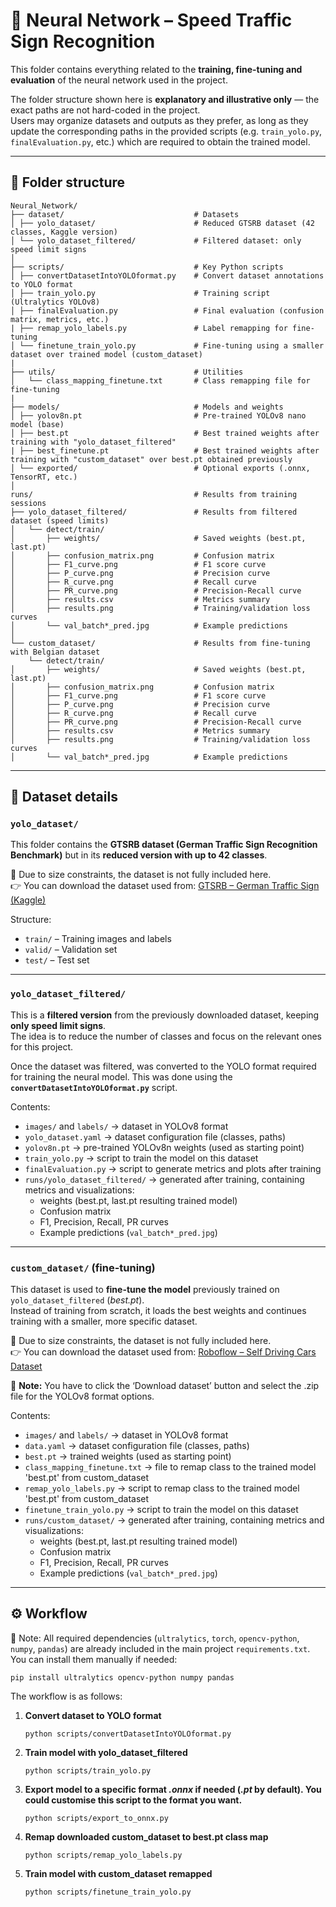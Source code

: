 # 🧠 Neural Network – Speed Traffic Sign Recognition

This folder contains everything related to the **training, fine-tuning and evaluation** of the neural network used in the project.  

The folder structure shown here is **explanatory and illustrative only** — the exact paths are not hard-coded in the project.  
Users may organize datasets and outputs as they prefer, as long as they update the corresponding paths in the provided scripts (e.g. `train_yolo.py`, `finalEvaluation.py`, etc.) which are required to obtain the trained model.


---

## 📂 Folder structure
```
Neural_Network/
├── dataset/                             # Datasets
│ ├── yolo_dataset/                      # Reduced GTSRB dataset (42 classes, Kaggle version)
│ └── yolo_dataset_filtered/             # Filtered dataset: only speed limit signs
│
├── scripts/                             # Key Python scripts
│ ├── convertDatasetIntoYOLOformat.py    # Convert dataset annotations to YOLO format
│ ├── train_yolo.py                      # Training script (Ultralytics YOLOv8)
│ ├── finalEvaluation.py                 # Final evaluation (confusion matrix, metrics, etc.)
| ├── remap_yolo_labels.py               # Label remapping for fine-tuning
│ └── finetune_train_yolo.py             # Fine-tuning using a smaller dataset over trained model (custom_dataset)
|
├── utils/                               # Utilities
│   └── class_mapping_finetune.txt       # Class remapping file for fine-tuning
|
├── models/                              # Models and weights
│ ├── yolov8n.pt                         # Pre-trained YOLOv8 nano model (base)
│ ├── best.pt                            # Best trained weights after training with "yolo_dataset_filtered"
| ├── best_finetune.pt                   # Best trained weights after training with "custom_dataset" over best.pt obtained previously
│ └── exported/                          # Optional exports (.onnx, TensorRT, etc.)
│
runs/                                    # Results from training sessions
├── yolo_dataset_filtered/               # Results from filtered dataset (speed limits)
│   └── detect/train/        
│       ├── weights/                     # Saved weights (best.pt, last.pt)
│       ├── confusion_matrix.png         # Confusion matrix
│       ├── F1_curve.png                 # F1 score curve
│       ├── P_curve.png                  # Precision curve
│       ├── R_curve.png                  # Recall curve
│       ├── PR_curve.png                 # Precision-Recall curve
│       ├── results.csv                  # Metrics summary
│       ├── results.png                  # Training/validation loss curves
│       └── val_batch*_pred.jpg          # Example predictions
│
└── custom_dataset/                      # Results from fine-tuning with Belgian dataset
    └── detect/train/        
│       ├── weights/                     # Saved weights (best.pt, last.pt)
│       ├── confusion_matrix.png         # Confusion matrix
│       ├── F1_curve.png                 # F1 score curve
│       ├── P_curve.png                  # Precision curve
│       ├── R_curve.png                  # Recall curve
│       ├── PR_curve.png                 # Precision-Recall curve
│       ├── results.csv                  # Metrics summary
│       ├── results.png                  # Training/validation loss curves
│       └── val_batch*_pred.jpg          # Example predictions
```
---

## 📑 Dataset details

### `yolo_dataset/`  
This folder contains the **GTSRB dataset (German Traffic Sign Recognition Benchmark)** but in its **reduced version with up to 42 classes**.  

📌 Due to size constraints, the dataset is not fully included here.  
👉 You can download the dataset used from: [GTSRB – German Traffic Sign (Kaggle)](https://www.kaggle.com/datasets/meowmeowmeowmeowmeow/gtsrb-german-traffic-sign)

Structure:  
- `train/` – Training images and labels  
- `valid/` – Validation set  
- `test/` – Test set  

---

### `yolo_dataset_filtered/`  
This is a **filtered version** from the previously downloaded dataset, keeping **only speed limit signs**.  
The idea is to reduce the number of classes and focus on the relevant ones for this project.

Once the dataset was filtered, was converted to the YOLO format required for training the neural model. This was done using the **`convertDatasetIntoYOLOformat.py`** script.

Contents:  
- `images/` and `labels/` → dataset in YOLOv8 format  
- `yolo_dataset.yaml` → dataset configuration file (classes, paths)  
- `yolov8n.pt` → pre-trained YOLOv8n weights (used as starting point)  
- `train_yolo.py` → script to train the model on this dataset  
- `finalEvaluation.py` → script to generate metrics and plots after training  
- `runs/yolo_dataset_filtered/` → generated after training, containing metrics and visualizations:
  - weights (best.pt, last.pt resulting trained model)
  - Confusion matrix
  - F1, Precision, Recall, PR curves
  - Example predictions (`val_batch*_pred.jpg`)

---

### `custom_dataset/` (fine-tuning)  
This dataset is used to **fine-tune the model** previously trained on `yolo_dataset_filtered` (*best.pt*).  
Instead of training from scratch, it loads the best weights and continues training with a smaller, more specific dataset.  

📌 Due to size constraints, the dataset is not fully included here.  
👉 You can download the dataset used from: [Roboflow – Self Driving Cars Dataset](https://universe.roboflow.com/selfdriving-car-qtywx/self-driving-cars-lfjou/dataset/6)

📌 **Note:** You have to click the ‘Download dataset’ button and select the .zip file for the YOLOv8 format options.

Contents: 
- `images/` and `labels/` → dataset in YOLOv8 format  
- `data.yaml` → dataset configuration file (classes, paths)  
- `best.pt` → trained weights (used as starting point)
- `class_mapping_finetune.txt` → file to remap class to the trained model 'best.pt' from custom_dataset
- `remap_yolo_labels.py` → script to remap class to the trained model 'best.pt' from custom_dataset
- `finetune_train_yolo.py` → script to train the model on this dataset  
- `runs/custom_dataset/` → generated after training, containing metrics and visualizations:
  - weights (best.pt, last.pt resulting trained model)
  - Confusion matrix
  - F1, Precision, Recall, PR curves
  - Example predictions (`val_batch*_pred.jpg`)

---

## ⚙️ Workflow

📌 Note: All required dependencies (`ultralytics`, `torch`, `opencv-python`, `numpy`, `pandas`) are already included in the main project `requirements.txt`. You can install them manually if needed:  
```
pip install ultralytics opencv-python numpy pandas
```
The workflow is as follows:

1. **Convert dataset to YOLO format**  
   ```
   python scripts/convertDatasetIntoYOLOformat.py
   ```
2. **Train model with yolo_dataset_filtered**
     ```
   python scripts/train_yolo.py
   ```
3. **Export model to a specific format *.onnx* if needed (*.pt* by default). You could customise this script to the format you want.**
    ```
    python scripts/export_to_onnx.py
   ```
4. **Remap downloaded custom_dataset to best.pt class map**
   ```
   python scripts/remap_yolo_labels.py
   ```
5. **Train model with custom_dataset remapped**
    ```
   python scripts/finetune_train_yolo.py
   ```
    
